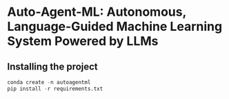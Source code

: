 # Auto-Agent-ML: Autonomous, Language-Guided Machine Learning System Powered by LLMs

## Installing the project

```python
conda create -n autoagentml
pip install -r requirements.txt
```
